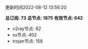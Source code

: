 更新时间2022-08-12 13:56:20

**总订阅: 73**
**总节点: 1875**
**有效节点: 642**
- v2ray节点: 82
- ss节点: 402
- trojan节点: 158

